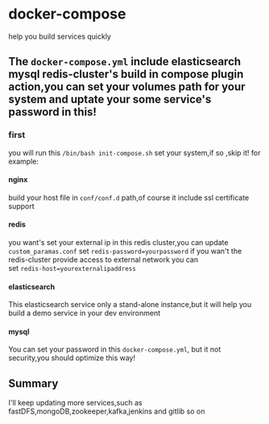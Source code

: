 # docker-compose
 help you build services quickly
## The `docker-compose.yml` include elasticsearch mysql redis-cluster's build in compose plugin action,you can set your volumes path for your system and uptate your some service's password in this!
### first
you will run this `/bin/bash init-compose.sh` set your system,if so ,skip it!
for example:
#### nginx
build your host file in `conf/conf.d` path,of course it include ssl certificate support
#### redis
you want's set your external ip in this redis cluster,you can update `custom_paramas.conf` 
set `redis-password=yourpassword` 
if you wan't the redis-cluster provide access to external network you can  
set `redis-host=yourexternalipaddress` 
#### elasticsearch
This elasticsearch service only a stand-alone instance,but it will help you build a demo service in your dev environment
#### mysql
You can set your password in this `docker-compose.yml`, but it not security,you should optimize this way!

## Summary
I'll keep updating more services,such as fastDFS,mongoDB,zookeeper,kafka,jenkins and gitlib so on

